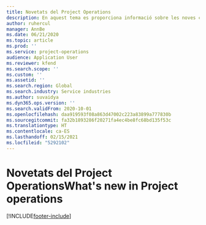 ```yaml
---
title: Novetats del Project Operations
description: En aquest tema es proporciona informació sobre les noves característiques i funcionalitat al Microsoft Dynamics 365 Project Operations.
author: ruhercul
manager: AnnBe
ms.date: 06/21/2020
ms.topic: article
ms.prod: ''
ms.service: project-operations
audience: Application User
ms.reviewer: kfend
ms.search.scope: ''
ms.custom: ''
ms.assetid: ''
ms.search.region: Global
ms.search.industry: Service industries
ms.author: suvaidya
ms.dyn365.ops.version: ''
ms.search.validFrom: 2020-10-01
ms.openlocfilehash: daa919593f08a863d47002c223a83899a777830b
ms.sourcegitcommit: fa32b1893286f20271fa4ec4be8fc68bd135f53c
ms.translationtype: HT
ms.contentlocale: ca-ES
ms.lasthandoff: 02/15/2021
ms.locfileid: "5292102"
---
```

# <a name="whats-new-in-project-operations"></a><span data-ttu-id="d22c5-103">Novetats del Project Operations</span><span class="sxs-lookup"><span data-stu-id="d22c5-103">What's new in Project operations</span></span>


[!INCLUDE[footer-include](../includes/footer-banner.md)]